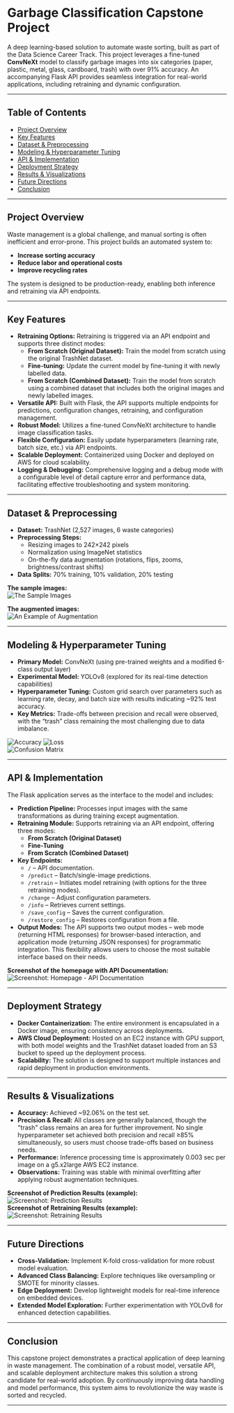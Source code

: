 # Garbage Classification Capstone Project

A deep learning-based solution to automate waste sorting, built as part of the Data Science Career Track. This project leverages a fine-tuned **ConvNeXt** model to classify garbage images into six categories (paper, plastic, metal, glass, cardboard, trash) with over 91% accuracy. An accompanying Flask API provides seamless integration for real-world applications, including retraining and dynamic configuration.

---

## Table of Contents

- [Project Overview](#project-overview)
- [Key Features](#key-features)
- [Dataset & Preprocessing](#dataset--preprocessing)
- [Modeling & Hyperparameter Tuning](#modeling--hyperparameter-tuning)
- [API & Implementation](#api--implementation)
- [Deployment Strategy](#deployment-strategy)
- [Results & Visualizations](#results--visualizations)
- [Future Directions](#future-directions)
- [Conclusion](#conclusion)

---

## Project Overview

Waste management is a global challenge, and manual sorting is often inefficient and error-prone. This project builds an automated system to:
- **Increase sorting accuracy**
- **Reduce labor and operational costs**
- **Improve recycling rates**

The system is designed to be production-ready, enabling both inference and retraining via API endpoints.

---

## Key Features

- **Retraining Options:** Retraining is triggered via an API endpoint and supports three distinct modes:
  - **From Scratch (Original Dataset):** Train the model from scratch using the original TrashNet dataset.
  - **Fine-tuning:** Update the current model by fine-tuning it with newly labelled data.
  - **From Scratch (Combined Dataset):** Train the model from scratch using a combined dataset that includes both the original images and newly labelled images.
- **Versatile API:** Built with Flask, the API supports multiple endpoints for predictions, configuration changes, retraining, and configuration management.
- **Robust Model:** Utilizes a fine-tuned ConvNeXt architecture to handle image classification tasks.
- **Flexible Configuration:** Easily update hyperparameters (learning rate, batch size, etc.) via API endpoints.
- **Scalable Deployment:** Containerized using Docker and deployed on AWS for cloud scalability.
- **Logging & Debugging:** Comprehensive logging and a debug mode with a configurable level of detail capture error and performance data, facilitating effective troubleshooting and system monitoring.

---

## Dataset & Preprocessing

- **Dataset:** TrashNet (2,527 images, 6 waste categories)
- **Preprocessing Steps:**
  - Resizing images to 242×242 pixels
  - Normalization using ImageNet statistics
  - On-the-fly data augmentation (rotations, flips, zooms, brightness/contrast shifts)
- **Data Splits:** 70% training, 10% validation, 20% testing

**The sample images:**  
![The Sample Images](./Images/image_samples.png)

**The augmented images:**  
![An Example of Augmentation](./Images/image_augmented.png)

---

## Modeling & Hyperparameter Tuning

- **Primary Model:** ConvNeXt (using pre-trained weights and a modified 6-class output layer)
- **Experimental Model:** YOLOv8 (explored for its real-time detection capabilities)
- **Hyperparameter Tuning:** Custom grid search over parameters such as learning rate, decay, and batch size with results indicating ~92% test accuracy.
- **Key Metrics:** Trade-offs between precision and recall were observed, with the “trash” class remaining the most challenging due to data imbalance.

![Accuracy](./Images/Accuracy.jpg) ![Loss](./Images/Loss.jpg)  
![Confusion Matrix](./Images/conf_matrix.jpg)

---

## API & Implementation

The Flask application serves as the interface to the model and includes:

- **Prediction Pipeline:** Processes input images with the same transformations as during training except augmentation.
- **Retraining Module:** Supports retraining via an API endpoint, offering three modes:
  - **From Scratch (Original Dataset)**
  - **Fine-Tuning**
  - **From Scratch (Combined Dataset)**
- **Key Endpoints:**
  - `/` – API documentation.
  - `/predict` – Batch/single-image predictions.
  - `/retrain` – Initiates model retraining (with options for the three retraining modes).
  - `/change` – Adjust configuration parameters.
  - `/info` – Retrieves current settings.
  - `/save_config` – Saves the current configuration.
  - `/restore_config` – Restores configuration from a file.
- **Output Modes:** The API supports two output modes – web mode (returning HTML responses) for browser-based interaction, and application mode (returning JSON responses) for programmatic integration. This flexibility allows users to choose the most suitable interface based on their needs.

**Screenshot of the homepage with API Documentation:**  
![Screenshot: Homepage - API Documentation](./Images/Screenshot%20Homepage%20-%20API%20Doc.png)

---

## Deployment Strategy

- **Docker Containerization:** The entire environment is encapsulated in a Docker image, ensuring consistency across deployments.
- **AWS Cloud Deployment:** Hosted on an EC2 instance with GPU support, with both model weights and the TrashNet dataset loaded from an S3 bucket to speed up the deployment process.
- **Scalability:** The solution is designed to support multiple instances and rapid deployment in production environments.

---

## Results & Visualizations

- **Accuracy:** Achieved ~92.06% on the test set.
- **Precision & Recall:** All classes are generally balanced, though the "trash" class remains an area for further improvement. No single hyperparameter set achieved both precision and recall ≥85% simultaneously, so users must choose trade-offs based on business needs.
- **Performance:** Inference processing time is approximately 0.003 sec per image on a g5.x2large AWS EC2 instance.
- **Observations:** Training was stable with minimal overfitting after applying robust augmentation techniques.

**Screenshot of Prediction Results (example):**  
![Screenshot: Prediction Results](./Images/Screenshot%20Prediction%20Results.png)  
**Screenshot of Retraining Results (example):**  
![Screenshot: Retraining Results](./Images/Screenshot%20Retraining%20Results.png)

---

## Future Directions

- **Cross-Validation:** Implement K-fold cross-validation for more robust model evaluation.
- **Advanced Class Balancing:** Explore techniques like oversampling or SMOTE for minority classes.
- **Edge Deployment:** Develop lightweight models for real-time inference on embedded devices.
- **Extended Model Exploration:** Further experimentation with YOLOv8 for enhanced detection capabilities.

---

## Conclusion

This capstone project demonstrates a practical application of deep learning in waste management. The combination of a robust model, versatile API, and scalable deployment architecture makes this solution a strong candidate for real-world adoption. By continuously improving data handling and model performance, this system aims to revolutionize the way waste is sorted and recycled.

---
